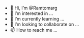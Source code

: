 - 👋 Hi, I’m @Ramtomarg
- 👀 I’m interested in ...
- 🌱 I’m currently learning ...
- 💞️ I’m looking to collaborate on ...
- 📫 How to reach me ...

<!---
Ramtomarg/Ramtomarg is a ✨ special ✨ repository because its `README.md` (this file) appears on your GitHub profile.
You can click the Preview link to take a look at your changes.
--->

